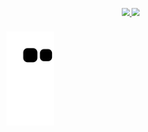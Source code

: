 <div align="center">
  <a href="https://github.com/elcrixtof">
  <img height="180em" src="https://github-readme-stats.vercel.app/api?username=elcrixtof&show_icons=true&theme=radical&include_all_commits=true&count_private=true"/>
  <img height="180em" src="https://github-readme-stats.vercel.app/api/top-langs/?username=elcrixtof&layout=compact&langs_count=7&theme=radical"/>
</div>

##

![Snake animation](https://github.com/elcrixtof/elcrixtof/blob/output/github-contribution-grid-snake.svg)

